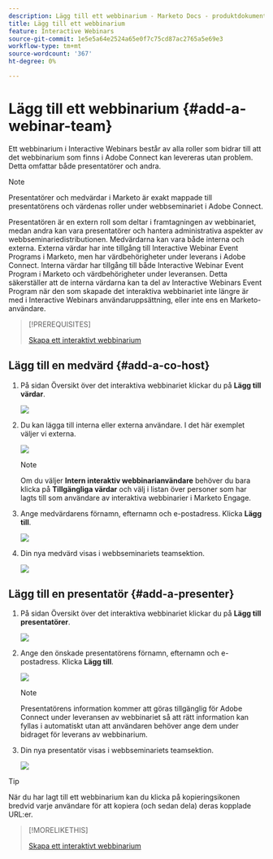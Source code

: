 ```yaml
---
description: Lägg till ett webbinarium - Marketo Docs - produktdokumentation
title: Lägg till ett webbinarium
feature: Interactive Webinars
source-git-commit: 1e5e5a64e2524a65e0f7c75cd87ac2765a5e69e3
workflow-type: tm+mt
source-wordcount: '367'
ht-degree: 0%

---
```


# Lägg till ett webbinarium {#add-a-webinar-team}

Ett webbinarium i Interactive Webinars består av alla roller som bidrar till att det webbinarium som finns i Adobe Connect kan levereras utan problem. Detta omfattar både presentatörer och andra.

>[!NOTE]
>
>Presentatörer och medvärdar i Marketo är exakt mappade till presentatörens och värdenas roller under webbseminariet i Adobe Connect.

Presentatören är en extern roll som deltar i framtagningen av webbinariet, medan andra kan vara presentatörer och hantera administrativa aspekter av webbseminariedistributionen. Medvärdarna kan vara både interna och externa. Externa värdar har inte tillgång till Interactive Webinar Event Programs i Marketo, men har värdbehörigheter under leverans i Adobe Connect. Interna värdar har tillgång till både Interactive Webinar Event Program i Marketo och värdbehörigheter under leveransen. Detta säkerställer att de interna värdarna kan ta del av Interactive Webinars Event Program när den som skapade det interaktiva webbinariet inte längre är med i Interactive Webinars användaruppsättning, eller inte ens en Marketo-användare.

>[!PREREQUISITES]
>
>[Skapa ett interaktivt webbinarium](/help/marketo/product-docs/demand-generation/events/interactive-webinars/create-an-interactive-webinar.md)

## Lägg till en medvärd {#add-a-co-host}

1. På sidan Översikt över det interaktiva webbinariet klickar du på **Lägg till värdar**.

   ![](assets/add-a-webinar-team-1.png)

1. Du kan lägga till interna eller externa användare. I det här exemplet väljer vi externa.

   ![](assets/add-a-webinar-team-2.png)

   >[!NOTE]
   >
   >Om du väljer **Intern interaktiv webbinarianvändare** behöver du bara klicka på **Tillgängliga värdar** och välj i listan över personer som har lagts till som användare av interaktiva webbinarier i Marketo Engage.

1. Ange medvärdarens förnamn, efternamn och e-postadress. Klicka **Lägg till**.

   ![](assets/add-a-webinar-team-3.png)

1. Din nya medvärd visas i webbseminariets teamsektion.

   ![](assets/add-a-webinar-team-4.png)

## Lägg till en presentatör {#add-a-presenter}

1. På sidan Översikt över det interaktiva webbinariet klickar du på **Lägg till presentatörer**.

   ![](assets/add-a-webinar-team-5.png)

1. Ange den önskade presentatörens förnamn, efternamn och e-postadress. Klicka **Lägg till**.

   ![](assets/add-a-webinar-team-6.png)

   >[!NOTE]
   >
   >Presentatörens information kommer att göras tillgänglig för Adobe Connect under leveransen av webbinariet så att rätt information kan fyllas i automatiskt utan att användaren behöver ange dem under bidraget för leverans av webbinarium.

1. Din nya presentatör visas i webbseminariets teamsektion.

   ![](assets/add-a-webinar-team-7.png)

>[!TIP]
>
>När du har lagt till ett webbinarium kan du klicka på kopieringsikonen bredvid varje användare för att kopiera (och sedan dela) deras kopplade URL:er.

>[!MORELIKETHIS]
>
>[Skapa ett interaktivt webbinarium](/help/marketo/product-docs/demand-generation/events/interactive-webinars/create-an-interactive-webinar.md)
